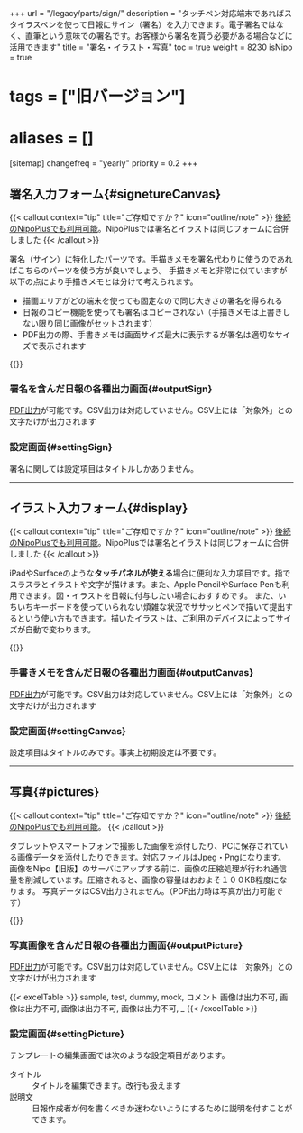 +++
url = "/legacy/parts/sign/"
description = "タッチペン対応端末であればスタイラスペンを使って日報にサイン（署名）を入力できます。電子署名ではなく、直筆という意味での署名です。お客様から署名を貰う必要がある場合などに活用できます"
title = "署名・イラスト・写真"
toc = true
weight = 8230
isNipo = true
# tags = ["旧バージョン"]
# aliases = []
[sitemap]
  changefreq = "yearly"
  priority = 0.2
+++

## 署名入力フォーム{#signetureCanvas}

{{< callout context="tip" title="ご存知ですか？" icon="outline/note" >}}
[後続のNipoPlusでも利用可能](/docs/manual/initial-setting/template/binarys/#sign)。NipoPlusでは署名とイラストは同じフォームに合併しました
{{< /callout >}}

署名（サイン）に特化したパーツです。手描きメモを署名代わりに使うのであればこちらのパーツを使う方が良いでしょう。
手描きメモと非常に似ていますが以下の点により手描きメモとは分けて考えられます。

- 描画エリアがどの端末を使っても固定なので同じ大きさの署名を得られる
- 日報のコピー機能を使っても署名はコピーされない（手描きメモは上書きしない限り同じ画像がセットされます）
- PDF出力の際、手書きメモは画面サイズ最大に表示するが署名は適切なサイズで表示されます

{{<iTablet filename="sign1" msg="署名を日報に添付した様子"  alice="ok">}}

### 署名を含んだ日報の各種出力画面{#outputSign}

[PDF出力](/legacy/manual/pdf/)が可能です。CSV出力は対応していません。CSV上には「対象外」との文字だけが出力されます

### 設定画面{#settingSign}

署名に関しては設定項目はタイトルしかありません。

---

## イラスト入力フォーム{#display}

{{< callout context="tip" title="ご存知ですか？" icon="outline/note" >}}
[後続のNipoPlusでも利用可能](/docs/manual/initial-setting/template/binarys/#sign)。NipoPlusでは署名とイラストは同じフォームに合併しました
{{< /callout >}}

iPadやSurfaceのような**タッチパネルが使える**場合に便利な入力項目です。指でスラスラとイラストや文字が描けます。また、Apple PencilやSurface Penも利用できます。図・イラストを日報に付与したい場合におすすめです。
また、いちいちキーボードを使っていられない煩雑な状況でササッとペンで描いて提出するという使い方もできます。描いたイラストは、ご利用のデバイスによってサイズが自動で変わります。

{{<iTablet filename="canvas" msg="手書きメモを日報に添付した様子"  alice="ok">}}

### 手書きメモを含んだ日報の各種出力画面{#outputCanvas}

[PDF出力](/legacy/manual/pdf/)が可能です。CSV出力は対応していません。CSV上には「対象外」との文字だけが出力されます

### 設定画面{#settingCanvas}

設定項目はタイトルのみです。事実上初期設定は不要です。

---

## 写真{#pictures}

{{< callout context="tip" title="ご存知ですか？" icon="outline/note" >}}
[後続のNipoPlusでも利用可能](/docs/manual/initial-setting/template/binarys/#picture)。
{{< /callout >}}

タブレットやスマートフォンで撮影した画像を添付したり、PCに保存されている画像データを添付したりできます。対応ファイルはJpeg・Pngになります。
画像をNipo【旧版】のサーバにアップする前に、画像の圧縮処理が行われ通信量を削減しています。圧縮されると、画像の容量はおおよそ１００KB程度になります。
写真データはCSV出力されません。（PDF出力時は写真が出力可能です）

{{<iTablet filename="picture" msg="日報に画像を添付する画面イメージ"  alice="ok">}}

### 写真画像を含んだ日報の各種出力画面{#outputPicture}

[PDF出力](/legacy/manual/pdf/)が可能です。CSV出力は対応していません。CSV上には「対象外」との文字だけが出力されます

{{< excelTable >}}
sample, test, dummy, mock, コメント
画像は出力不可, 画像は出力不可, 画像は出力不可, 画像は出力不可, \_
{{< /excelTable >}}

### 設定画面{#settingPicture}

テンプレートの編集画面では次のような設定項目があります。

<dl class="basic">
  <dt>タイトル</dt>
  <dd>タイトルを編集できます。改行も扱えます</dd>
  <dt>説明文</dt>
  <dd>日報作成者が何を書くべきか迷わないようにするために説明を付すことができます。</dd>
</dl>

